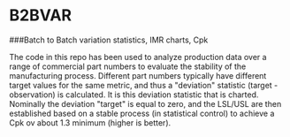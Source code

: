 B2BVAR
======

###Batch to Batch variation statistics, IMR charts, Cpk

The code in this repo has been used to analyze production data over a range of commercial part numbers 
to evaluate the stability of the manufacturing process.  Different part numbers typically have different
target values for the same metric, and thus a "deviation" statistic (target - observation) is 
calculated.  It is this deviation statistic that is charted.  Nominally the deviation "target" is equal
to zero, and the LSL/USL are then established based on a stable process (in statistical control) to
achieve a Cpk ov about 1.3 minimum (higher is better).
